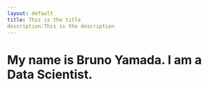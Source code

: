 ```yaml
---
layout: default
title: This is the title
description:This is the description
---
```


# My name is Bruno Yamada. I am a Data Scientist.